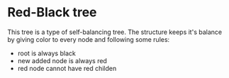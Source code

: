 # Red-Black tree
This tree is a type of self-balancing tree. The structure keeps it's balance by giving color to every node and following some rules:
* root is always black
* new added node is always red
* red node cannot have red childen
